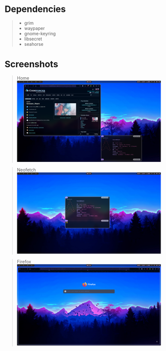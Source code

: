 # Dependencies
>* grim
>* waypaper
>* gnome-keyring 
>* libsecret
>* seahorse
# Screenshots
> Home
![home](screenshots/casual.png)

> Neofetch
![neofetch](screenshots/terminal.png)

> Firefox
![firefox](screenshots/firefox.png)